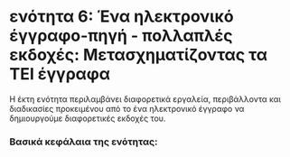 <h1>ενότητα 6: Ένα ηλεκτρονικό έγγραφο-πηγή - πολλαπλές εκδοχές: Μετασχηματίζοντας τα ΤΕΙ έγγραφα </h1>

Η έκτη ενότητα περιλαμβάνει διαφορετικά εργαλεία, περιβάλλοντα και διαδικασίες προκειμένου από το ένα ηλεκτρονικό έγγραφο να δημιουργούμε διαφορετικές εκδοχές του.</lb>

 <h3>Βασικά κεφάλαια της ενότητας:</h3>
<ul>
